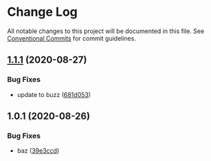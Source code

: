 # Change Log

All notable changes to this project will be documented in this file.
See [Conventional Commits](https://conventionalcommits.org) for commit guidelines.

## [1.1.1](https://github.com/ianlamb/lerna-poc/compare/v1.1.0...v1.1.1) (2020-08-27)


### Bug Fixes

* update to buzz ([681d053](https://github.com/ianlamb/lerna-poc/commit/681d053923016cfc8a06b75398de42a35dfd3f2e))





## 1.0.1 (2020-08-26)


### Bug Fixes

* baz ([39e3ccd](https://github.com/ianlamb/lerna-poc/commit/39e3ccd628487dd0af8ccf00c5b6e718d112a26e))
